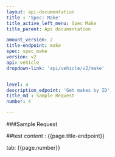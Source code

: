 ```yaml
---
layout: api-documentation
title : 'Spec: Make'
title_active_left_menu: Spec Make
title_parent: Api documentation

amount_version: 2
title-endpoint: make
spec: spec_make
version: v2
api: vehicle
dropdown-link: 'api/vehicle/v2/make'


level: 4
description_edpoint: 'Get makes by ID'
title_md : Sample Request
number: 4

---
```


###Sample Request

##test content : {{page.title-endpoint}} 

tab: {{page.number}} 
